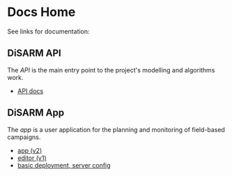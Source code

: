 # Docs Home

See links for documentation:

## DiSARM API

The _API_ is the main entry point to the project's modelling and algorithms work.

* [API docs](api-docs.md)

## DiSARM App

The _app_ is a user application for the planning and monitoring of field-based campaigns.

* [app \(v2\)](app-v2/)
* [editor \(v1\)](editor-v1/)
* [basic deployment, server config](deployment.md)

